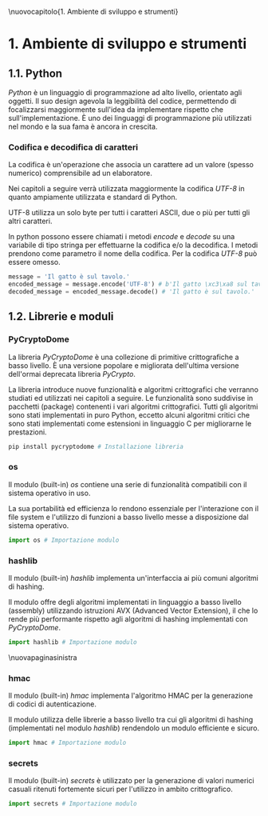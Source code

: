 \nuovocapitolo{1. Ambiente di sviluppo e strumenti}

# 1. Ambiente di sviluppo e strumenti

## 1.1. Python
*Python* è un linguaggio di programmazione ad alto livello, orientato agli oggetti. Il suo design agevola la leggibilità del codice, permettendo di focalizzarsi maggiormente sull'idea da implementare rispetto che sull'implementazione. È uno dei linguaggi di programmazione più utilizzati nel mondo e la sua fama è ancora in crescita.

### Codifica e decodifica di caratteri
La codifica è un'operazione che associa un carattere ad un valore (spesso numerico) comprensibile ad un elaboratore.

Nei capitoli a seguire verrà utilizzata maggiormente la codifica *UTF-8* in quanto ampiamente utilizzata e standard di Python.

UTF-8 utilizza un solo byte per tutti i caratteri ASCII, due o più per tutti gli altri caratteri.

In python possono essere chiamati i metodi *encode* e *decode* su una variabile di tipo stringa per effettuarne la codifica e/o la decodifica. I metodi prendono come parametro il nome della codifica. Per la codifica *UTF-8* può essere omesso.

```python
message = 'Il gatto è sul tavolo.'
encoded_message = message.encode('UTF-8') # b'Il gatto \xc3\xa8 sul tavolo.'
decoded_message = encoded_message.decode() # 'Il gatto è sul tavolo.'
```

## 1.2. Librerie e moduli

### PyCryptoDome
La libreria *PyCryptoDome* è una collezione di primitive crittografiche a basso livello.
È una versione popolare e migliorata dell'ultima versione dell'ormai deprecata libreria *PyCrypto*.

La libreria introduce nuove funzionalità e algoritmi crittografici che verranno studiati ed utilizzati nei capitoli a seguire. Le funzionalità sono suddivise in pacchetti (package) contenenti i vari algoritmi crittografici. Tutti gli algoritmi sono stati implementati in puro Python, eccetto alcuni algoritmi critici che sono stati implementati come estensioni in linguaggio C per migliorarne le prestazioni.

```bash
pip install pycryptodome # Installazione libreria
```

### os
Il modulo (built-in) *os* contiene una serie di funzionalità compatibili con il sistema operativo in uso.

La sua portabilità ed efficienza lo rendono essenziale per l'interazione con il file system e l'utilizzo di funzioni a basso livello messe a disposizione dal sistema operativo.

```python
import os # Importazione modulo
```

### hashlib
Il modulo (built-in) *hashlib* implementa un'interfaccia ai più comuni algoritmi di hashing.

Il modulo offre degli algoritmi implementati in linguaggio a basso livello (assembly) utilizzando istruzioni AVX (Advanced Vector Extension), il che lo rende più performante rispetto agli algoritmi di hashing implementati con *PyCryptoDome*.

```python
import hashlib # Importazione modulo
```

\nuovapaginasinistra

### hmac
Il modulo (built-in) *hmac* implementa l'algoritmo HMAC per la generazione di codici di autenticazione.

Il modulo utilizza delle librerie a basso livello tra cui gli algoritmi di hashing (implementati nel modulo *hashlib*) rendendolo un modulo efficiente e sicuro.

```python
import hmac # Importazione modulo
```

### secrets
Il modulo (built-in) *secrets* è utilizzato per la generazione di valori numerici casuali ritenuti fortemente sicuri per l'utilizzo in ambito crittografico.

```python
import secrets # Importazione modulo
```
